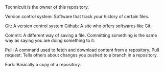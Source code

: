 Technicult is the owner of this repository. 

Version control system: Software that track your history of certain files. 

Git: A version control system
Github: A site who offers softwares like Git.

Commit: A different way of saving a file. Committing something is the same way as saying you are doing something to it.

Pull: A command used to fetch and download content from a repository.
Pull request: Tells others about changes you pushed to a branch in a repository.

Fork: Basically a copy of a repository.
